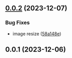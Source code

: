 ## [0.0.2](https://github.com/qq15725/modern-rembg/compare/v0.0.1...v0.0.2) (2023-12-07)


### Bug Fixes

* image resize ([58a148e](https://github.com/qq15725/modern-rembg/commit/58a148e20461ba1dab6ee8da5eb7a4e5147ea129))



## 0.0.1 (2023-12-06)



